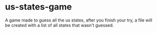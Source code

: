 # us-states-game
A game made to guess all the us states, after you finish your try, a file will be created with a list of all states that wasn't guessed.
